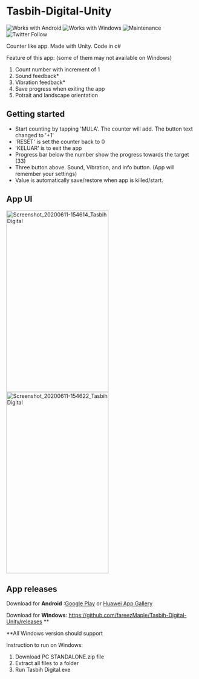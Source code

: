 # Tasbih-Digital-Unity

![Works with Android](https://img.shields.io/badge/Works_with-Android-green?style=flat-square)
![Works with Windows](https://img.shields.io/badge/Works_with-Windows-blue?style=flat-square)
![Maintenance](https://img.shields.io/maintenance/yes/2020?style=flat-square)
![Twitter Follow](https://img.shields.io/twitter/follow/kamal_ke_tu?label=Follow&style=social)

Counter like app. Made with Unity. Code in c#

Feature of this app: (some of them may not available on Windows)

1. Count number with increment of 1
2. Sound feedback\*
3. Vibration feedback\*
4. Save progress when exiting the app
5. Potrait and landscape orientation

## Getting started

- Start counting by tapping 'MULA'. The counter will add. The button text changed to '+1'
- 'RESET' is set the counter back to 0
- 'KELUAR' is to exit the app
- Progress bar below the number show the progress towards the target (33)
- Three button above. Sound, Vibration, and info button. (App will remember your settings)
- Value is automatically save/restore when app is killed/start.

## App UI

<img src="https://user-images.githubusercontent.com/60868965/84562272-ceccb800-ad85-11ea-92f7-91bb07c34df7.jpg" alt="Screenshot_20200611-154614_Tasbih Digital" width="270" height="480">
<img src="https://user-images.githubusercontent.com/60868965/84562273-d0967b80-ad85-11ea-8a8f-c320384753fe.jpg" alt="Screenshot_20200611-154622_Tasbih Digital" width="270" height="480">

## App releases

Download for **Android** :[Google Play](https://play.google.com/store/apps/details?id=com.maplerr.DigitalTasbihUnity) or [Huawei App Gallery](https://appgallery.cloud.huawei.com/marketshare/app/C102229005?locale=en_GB&source=appshare&subsource=C102229005)

Download for **Windows**: https://github.com/fareezMaple/Tasbih-Digital-Unity/releases \*\*

\*\*All Windows version should support

Instruction to run on Windows:

1. Download PC STANDALONE.zip file
2. Extract all files to a folder
3. Run Tasbih Digital.exe
